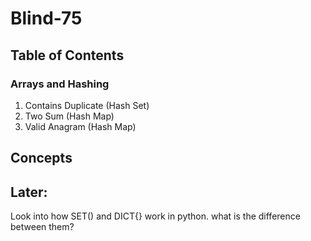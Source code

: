 # Blind-75

## Table of Contents
### Arrays and Hashing
1. Contains Duplicate (Hash Set)
2. Two Sum (Hash Map)
3. Valid Anagram (Hash Map)

## Concepts

## Later:
Look into how SET() and DICT{} work in python. what is the difference between them? 